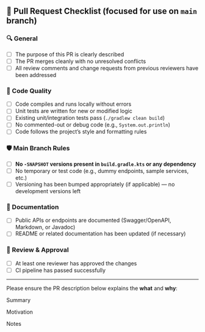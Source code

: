 ## 🚀 Pull Request Checklist (focused for use on `main` branch)


### 🔍 General
- [ ] The purpose of this PR is clearly described
- [ ] The PR merges cleanly with no unresolved conflicts
- [ ] All review comments and change requests from previous reviewers have been addressed

### 🧪 Code Quality
- [ ] Code compiles and runs locally without errors
- [ ] Unit tests are written for new or modified logic
- [ ] Existing unit/integration tests pass (`./gradlew clean build`)
- [ ] No commented-out or debug code (e.g., `System.out.println`)
- [ ] Code follows the project’s style and formatting rules

### 🛡️ Main Branch Rules
- [ ] **No `-SNAPSHOT` versions present in `build.gradle.kts` or any dependency**
- [ ] No temporary or test code (e.g., dummy endpoints, sample services, etc.)
- [ ] Versioning has been bumped appropriately (if applicable) — no development versions left

### 📝 Documentation
- [ ] Public APIs or endpoints are documented (Swagger/OpenAPI, Markdown, or Javadoc)
- [ ] README or related documentation has been updated (if necessary)

### 🔁 Review & Approval
- [ ] At least one reviewer has approved the changes
- [ ] CI pipeline has passed successfully

---

Please ensure the PR description below explains the **what** and **why**:

Summary
<!-- A short summary of the changes introduced -->
Motivation
<!-- Why are these changes needed? What problem is solved? -->
Notes
<!-- Any additional context or known issues -->

